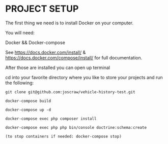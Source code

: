 # PROJECT SETUP

The first thing we need is to install Docker on your computer.

You will need:

Docker &&
Docker-compose

See https://docs.docker.com/install/ & https://docs.docker.com/compose/install/ for full documentation.

After those are installed you can open up terminal

cd into your favorite directory where you like to store your projects and run the following:

    git clone git@github.com:joscraw/vehicle-history-test.git
    
    docker-compose build 
    
    docker-compose up -d
    
    docker-compose exec php composer install 
    
    docker-compose exec php php bin/console doctrine:schema:create
    
    (to stop containers if needed: docker-compose stop)
    